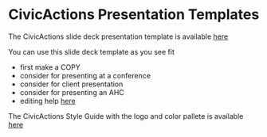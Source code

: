 # CivicActions Presentation Templates

The CivicActions slide deck presentation template is available [here](https://docs.google.com/presentation/d/1uDn6UeISJJvAeC_gEOdDCLeaPrPwFlhziU2nKCl9zXs/edit?usp=sharing)

You can use this slide deck template as you see fit

- first make a COPY
- consider for presenting at a conference
- consider for client presentation
- consider for presenting an AHC
- editing help [here](https://support.google.com/docs/topic/1694827?hl=en&ref_topic=2811776)

The CivicActions Style Guide with the logo and color pallete is available [here](https://civicactions-style-guide.readthedocs.io/en/latest/README/)
